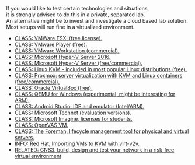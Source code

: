 <html>
<body>
<p class="blabla">
If you would like to test certain technologies and situations,<br>
it is strongly advised to do this in a private, separated lab.<br>
An alternative might be to invest and investigate a cloud based lab solution.<br>
Most setups will run fine in a virtualized environment.<br>

<ul class="blablalisting">
<li><a href="https://www.vmware.com/go/get-free-esxi">CLASS: VMWare ESXi (free license).</a></li>
<li><a href="http://www.vmware.com/go/tryplayer">CLASS: VMware Player (free).</a></li>
<li><a href="http://www.vmware.com/be/products/workstation.html">CLASS: VMware Workstation (commercial).</li>
<li><a href="https://technet.microsoft.com/hyper-v-server-docs/Hyper-V-Server-2016">CLASS: Microsoft Hyper-V Server 2016.</a></li>
<li><a href="https://technet.microsoft.com/en-us/library/hh833684(v=ws.11).aspx">CLASS: Microsoft Hyper-V Server (free/commercial).</a></li>
<li><a href="http://www.linux-kvm.org">CLASS: Linux KVM - included in most popular Linux distributions (free).</li>
<li><a href="http://www.proxmox.com">CLASS: Proxmox: server virtualization with KVM and Linux containers (free/commercial).</a></li>
<li><a href="https://www.virtualbox.org">CLASS: Oracle VirtualBox (free).</a></li>
<li><a href="https://qemu.weilnetz.de">CLASS: QEMU for Windows (experimental, might be interesting for ARM).</a></li>
<li><a href="https://developer.android.com/studio/index.html">CLASS: Android Studio: IDE and emulator (Intel/ARM).</a></li>
<li><a href="https://www.microsoft.com/en-us/evalcenter">CLASS: Microsoft Technet (evaluation versions).</a></li>
<li><a href="https://imagine.microsoft.com/en-us">CLASS: Microsoft Imagine, licenses for students.</a></li>
<li><a href="http://www.openvas.org/vm.html">CLASS: OpenVAS VM.</a></li>
<li><a href="https://www.theforeman.org/">CLASS: The Foreman, lifecycle management tool for physical and virtual servers.</a></li>
<li><a href="https://www.redhat.com/en/blog/importing-vms-kvm-virt-v2v?utm_medium=Email&utm_campaign=weekly&sc_cid=701f2000000ZyfwAAC">INFO: Red Hat, Importing VMs to KVM with virt-v2v.</a></li>
<li><a href="https://www.gns3.com/software">RELATED: GNS3, build, design and test your network in a risk-free virtual environment</a></li>
</ul>
</p>
</body>
</html>
